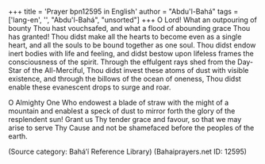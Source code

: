 +++
title = 'Prayer bpn12595 in English'
author = "Abdu'l-Bahá"
tags = ['lang-en', '', "Abdu'l-Bahá", "unsorted"]
+++
O Lord!  What an outpouring of bounty Thou hast vouchsafed, and what a flood of abounding grace Thou has granted!  Thou didst make all the hearts to become even as a single heart, and all the souls to be bound together as one soul.  Thou didst endow inert bodies with life and feeling, and didst bestow upon lifeless frames the consciousness of the spirit.  Through the effulgent rays shed from the Day-Star of the All-Merciful, Thou didst invest these atoms of dust with visible existence, and through the billows of the ocean of oneness, Thou didst enable these evanescent drops to surge and roar.

O Almighty One Who endowest a blade of straw with the might of a mountain and enablest a speck of dust to mirror forth the glory of the resplendent sun!  Grant us Thy tender grace and favour, so that we may arise to serve Thy Cause and not be shamefaced before the peoples of the earth.

(Source category: Bahá’í Reference Library)
(Bahaiprayers.net ID: 12595)

